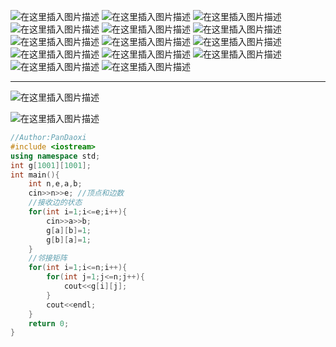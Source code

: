 ![在这里插入图片描述](https://pic.2ge.org/cdn/?url=https://img-blog.csdnimg.cn/df92faa741e04480ab592141fa4fe3d6.png?x-oss-process=image/watermark,type_d3F5LXplbmhlaQ,shadow_50,text_Q1NETiBA5r2Y6YGT54a5,size_20,color_FFFFFF,t_70,g_se,x_16)
![在这里插入图片描述](https://pic.2ge.org/cdn/?url=https://img-blog.csdnimg.cn/d9adc950f1a74099af18d5a2b4d8fefa.png?x-oss-process=image/watermark,type_d3F5LXplbmhlaQ,shadow_50,text_Q1NETiBA5r2Y6YGT54a5,size_20,color_FFFFFF,t_70,g_se,x_16)
![在这里插入图片描述](https://pic.2ge.org/cdn/?url=https://img-blog.csdnimg.cn/b45b11fd7d9b4c6aaaea47df2f0e871a.png?x-oss-process=image/watermark,type_d3F5LXplbmhlaQ,shadow_50,text_Q1NETiBA5r2Y6YGT54a5,size_20,color_FFFFFF,t_70,g_se,x_16)
![在这里插入图片描述](https://pic.2ge.org/cdn/?url=https://img-blog.csdnimg.cn/9226e9497edd479dba42ee6cb4be756e.png?x-oss-process=image/watermark,type_d3F5LXplbmhlaQ,shadow_50,text_Q1NETiBA5r2Y6YGT54a5,size_20,color_FFFFFF,t_70,g_se,x_16)
![在这里插入图片描述](https://pic.2ge.org/cdn/?url=https://img-blog.csdnimg.cn/ab5e11b091ed494cae97e1db148993a5.png?x-oss-process=image/watermark,type_d3F5LXplbmhlaQ,shadow_50,text_Q1NETiBA5r2Y6YGT54a5,size_20,color_FFFFFF,t_70,g_se,x_16)
![在这里插入图片描述](https://pic.2ge.org/cdn/?url=https://img-blog.csdnimg.cn/1b45a2cf7f4d47b3b4247e167d11a7b4.png?x-oss-process=image/watermark,type_d3F5LXplbmhlaQ,shadow_50,text_Q1NETiBA5r2Y6YGT54a5,size_20,color_FFFFFF,t_70,g_se,x_16)
![在这里插入图片描述](https://pic.2ge.org/cdn/?url=https://img-blog.csdnimg.cn/c7b8bd3f0f914ce0a29d3f5762cd6fe7.png?x-oss-process=image/watermark,type_d3F5LXplbmhlaQ,shadow_50,text_Q1NETiBA5r2Y6YGT54a5,size_20,color_FFFFFF,t_70,g_se,x_16)
![在这里插入图片描述](https://pic.2ge.org/cdn/?url=https://img-blog.csdnimg.cn/0bb16ff3df9740d88e17470aec31168f.png?x-oss-process=image/watermark,type_d3F5LXplbmhlaQ,shadow_50,text_Q1NETiBA5r2Y6YGT54a5,size_20,color_FFFFFF,t_70,g_se,x_16)
![在这里插入图片描述](https://pic.2ge.org/cdn/?url=https://img-blog.csdnimg.cn/7c5c80a89a1d48eaa13fd8bb70c04157.png?x-oss-process=image/watermark,type_d3F5LXplbmhlaQ,shadow_50,text_Q1NETiBA5r2Y6YGT54a5,size_20,color_FFFFFF,t_70,g_se,x_16)
![在这里插入图片描述](https://pic.2ge.org/cdn/?url=https://img-blog.csdnimg.cn/93ce483c8b324e2a95c2c3800d4ddd83.png?x-oss-process=image/watermark,type_d3F5LXplbmhlaQ,shadow_50,text_Q1NETiBA5r2Y6YGT54a5,size_20,color_FFFFFF,t_70,g_se,x_16)
![在这里插入图片描述](https://pic.2ge.org/cdn/?url=https://img-blog.csdnimg.cn/5a827fbadd9f4ed9a30c535ec1ebd8ba.png?x-oss-process=image/watermark,type_d3F5LXplbmhlaQ,shadow_50,text_Q1NETiBA5r2Y6YGT54a5,size_20,color_FFFFFF,t_70,g_se,x_16)
![在这里插入图片描述](https://pic.2ge.org/cdn/?url=https://img-blog.csdnimg.cn/6f5fad0a8fb648e1b45eeba756765903.png?x-oss-process=image/watermark,type_d3F5LXplbmhlaQ,shadow_50,text_Q1NETiBA5r2Y6YGT54a5,size_20,color_FFFFFF,t_70,g_se,x_16)
![在这里插入图片描述](https://pic.2ge.org/cdn/?url=https://img-blog.csdnimg.cn/122e1d13728845a8b5f31b708935390d.png?x-oss-process=image/watermark,type_d3F5LXplbmhlaQ,shadow_50,text_Q1NETiBA5r2Y6YGT54a5,size_20,color_FFFFFF,t_70,g_se,x_16)
![在这里插入图片描述](https://pic.2ge.org/cdn/?url=https://img-blog.csdnimg.cn/97fdb3eda7a6482e929ff109ac6eaf79.png?x-oss-process=image/watermark,type_d3F5LXplbmhlaQ,shadow_50,text_Q1NETiBA5r2Y6YGT54a5,size_20,color_FFFFFF,t_70,g_se,x_16)

<hr>

![在这里插入图片描述](https://pic.2ge.org/cdn/?url=https://img-blog.csdnimg.cn/b3da1f2f1e664bd0a1215ad7f7356205.png?x-oss-process=image/watermark,type_d3F5LXplbmhlaQ,shadow_50,text_Q1NETiBA5r2Y6YGT54a5,size_20,color_FFFFFF,t_70,g_se,x_16)

![在这里插入图片描述](https://pic.2ge.org/cdn/?url=https://img-blog.csdnimg.cn/891953121a914d19998393e4059f4e42.png?x-oss-process=image/watermark,type_d3F5LXplbmhlaQ,shadow_50,text_Q1NETiBA5r2Y6YGT54a5,size_13,color_FFFFFF,t_70,g_se,x_16)

```cpp
//Author:PanDaoxi 
#include <iostream>
using namespace std;
int g[1001][1001];
int main(){
	int n,e,a,b;
	cin>>n>>e; //顶点和边数
	//接收边的状态
	for(int i=1;i<=e;i++){
		cin>>a>>b;
		g[a][b]=1;
		g[b][a]=1;
	} 
	//邻接矩阵
	for(int i=1;i<=n;i++){
		for(int j=1;j<=n;j++){
			cout<<g[i][j];
		}
		cout<<endl; 
	}
	return 0;
} 
```


